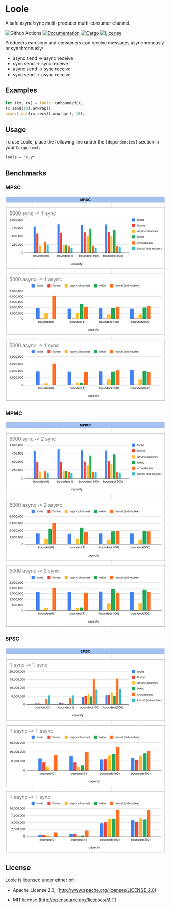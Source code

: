 # Loole

A safe async/sync multi-producer multi-consumer channel.

![Github Actions](https://github.com/mahdi-shojaee/loole/actions/workflows/rust.yml/badge.svg?branch=master)
[![Documentation](https://docs.rs/loole/badge.svg)](https://docs.rs/loole)
[![Cargo](https://img.shields.io/crates/v/loole.svg)](https://crates.io/crates/loole)
[![License](https://img.shields.io/badge/license-MIT%2FApache--2.0-blue.svg)](https://github.com/mahdi-shojaee/loole)

Producers can send and consumers can receive messages asynchronously or synchronously:

- async send -> async receive
- sync send -> sync receive
- async send -> sync receive
- sync send -> async receive

## Examples

```rust
let (tx, rx) = loole::unbounded();
tx.send(10).unwrap();
assert_eq!(rx.recv().unwrap(), 10);
```

## Usage

To use Loole, place the following line under the `[dependencies]` section in your `Cargo.toml`:

```
loole = "x.y"
```

## Benchmarks

### MPSC

![MPSC](misc/loole-mpsc.png)

### MPMC

![MPMC](misc/loole-mpmc.png)

### SPSC

![SPSC](misc/loole-spsc.png)

## License

Loole is licensed under either of:

- Apache License 2.0, (http://www.apache.org/licenses/LICENSE-2.0)

- MIT license (http://opensource.org/licenses/MIT)
